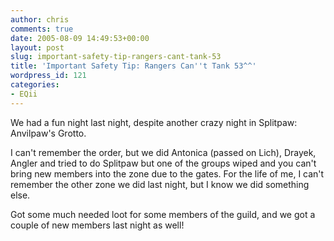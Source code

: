 ```yaml
---
author: chris
comments: true
date: 2005-08-09 14:49:53+00:00
layout: post
slug: important-safety-tip-rangers-cant-tank-53
title: 'Important Safety Tip: Rangers Can''t Tank 53^^'
wordpress_id: 121
categories:
- EQii
---
```


We had a fun night last night, despite another crazy night in Splitpaw: Anvilpaw's Grotto.

I can't remember the order, but we did Antonica (passed on Lich), Drayek, Angler and tried to do Splitpaw but one of the groups wiped and you can't bring new members into the zone due to the gates. For the life of me, I can't remember the other zone we did last night, but I know we did something else.

Got some much needed loot for some members of the guild, and we got a couple of new members last night as well!



